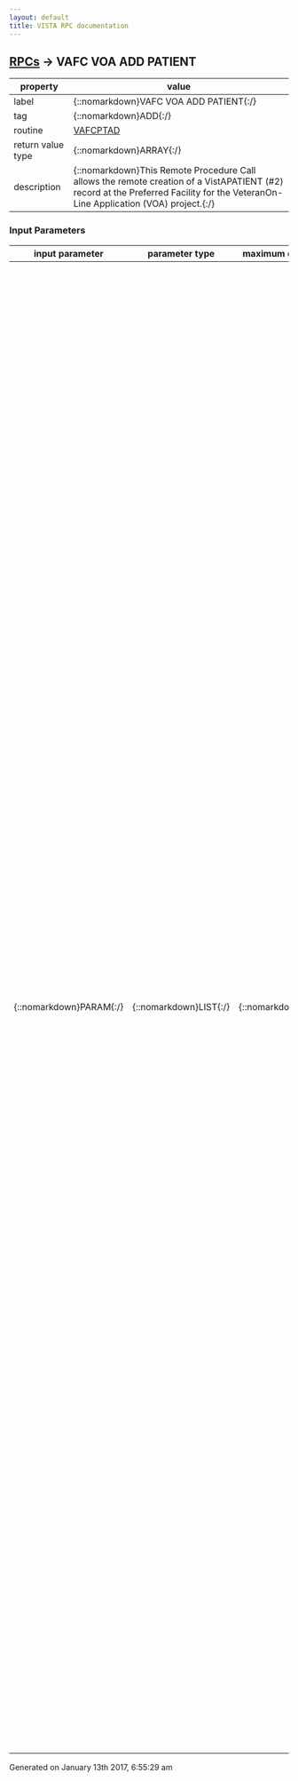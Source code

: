 ```yaml
---
layout: default
title: VISTA RPC documentation
---
```




## [RPCs](TableOfContent.md) &#8594; VAFC VOA ADD PATIENT 

 property | value 
--- | --- 
 label | {::nomarkdown}VAFC VOA ADD PATIENT{:/}
 tag | {::nomarkdown}ADD{:/}
 routine | [VAFCPTAD](http://code.osehra.org/dox/Routine_VAFCPTAD_source.html)
 return value type | {::nomarkdown}ARRAY{:/}
 description | {::nomarkdown}This Remote Procedure Call allows the remote creation of a VistAPATIENT (#2) record at the Preferred Facility for the VeteranOn-Line Application (VOA) project.{:/}

### Input Parameters

| input parameter | parameter type | maximum data length | required | description | 
| --- | --- | --- | --- | --- | 
| {::nomarkdown}PARAM{:/} | {::nomarkdown}LIST{:/} | {::nomarkdown}2000{:/} | {::nomarkdown}true{:/} | {::nomarkdown}PARAM may contain the following values: (R) Required (O) OptionalThe values are passed into this RPC from the Master Patient Index (MPI) via the MPI PSIM ADD PREF FACILITY Remote Procedure.  If internal formatvalues are sent, they are converted to the external value for the UPDATE^DIE call.          (R) PARAM(\PRFCLTY\) = Preferred Facility Station Number.  Must be                             the same as the receiving site.     (R) PARAM(\NAME\) = Last Name^First Name^Middle Name^Suffix is                         converted to: Last Name<comma>First Name<space>                         Middle Name<space>Suffix                         NAME of the applicant to be added to the PATIENT                         (#2) file.     (R) PARAM(\GENDER\) = External format - MALE or FEMALE                           SEX of the applicant to be added to the PATIENT                           (#2) file.     (R) PARAM(\DOB\) = External date format; can be imprecise. Month                        and/or day alone, without year is not allowed.                        DATE OF BIRTH of the applicant to be added to the                        PATIENT (#2) file.     (R) PARAM(\SSN\) = Format: nine numbers / no dashes, or a NULL value.                        If SSN is sent with a null value, then on the                        VistA side, the patient is given a PSEUDO SSN                        number and the PSEUDO SSN REASON field is also set                        to \SSN UNKNOWN/FOLLOW-UP REQUIRED\.  SOCIAL                        SECURITY NUMBER of the applicant to be added to                        the PATIENT (#2) file.     (R) PARAM(\SRVCNCTD\) = YES or NO                             Is the applicant to be added to the PATIENT                             (#2) file SERVICE CONNECTED?     (R) PARAM(\TYPE\) = Primary patient TYPE:                         ACTIVE DUTY,                         ALLIED VETERAN,                         COLLATERAL,                         EMPLOYEE,                         MILITARY RETIREE,                         NON-VETERAN (OTHER),                         NSC VETERAN,                         SC VETERAN, OR                         TRICARE                         Primary patient TYPE of the applicant to be added                         to the PATIENT (#2) file.     (R) PARAM(\VET\) = YES or NO                        Is the applicant to be added to the PATIENT (#2)                        file a VETERAN?     (R) PARAM(\FULLICN \) = A 10 digit NUMBER, followed by V (delimiter),                             followed by a 6 digit CHECKSUM NUMBER.                             The full INTEGRATION CONTROL NUMBER (ICN)                             of the applicant to be added to the PATIENT                             (#2) file.              (O) PARAM(\POBCTY\) = City name.  PLACE OF BIRTH [CITY] of the                            applicant to be added to the PATIENT (#2) file.     (O) PARAM(\POBST\) = The incoming 2 character STATE ABBREVIATION                          is converted to the STATE NAME.  PLACE OF                          BIRTH [STATE] of the applicant to be added                          to the PATIENT (#2) file.     (O) PARAM(\MMN\) = MOTHER'S MAIDEN NAME.  Maiden name of the mother                        of the applicant to be added to the PATIENT (#2)                         file.     (O) PARAM(\MBI\) = MULTIPLE BIRTH INDICATOR. Y or N     (O) PARAM(\ALIAS\,#) = ALIAS NAME (Last Name^First Name^Middle                            Name^Suffix) is converted to: (Last Name                            <comma>First Name<space>Middle Name<space>                            Suffix)^ALIAS SSN                            The # subscript is a sequential number.{:/} | 




 Generated on January 13th 2017, 6:55:29 am